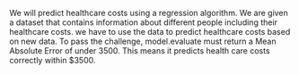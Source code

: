 We will predict healthcare costs using a regression algorithm. We are given a dataset that contains information about different people including their healthcare costs. 
we have to use the data to predict healthcare costs based on new data. To pass the challenge, model.evaluate must return a Mean Absolute Error of under 3500. 
This means it predicts health care costs correctly within $3500.
